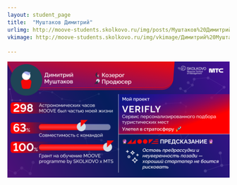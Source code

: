 ```yaml
---
layout: student_page
title:  "Муштаков Димитрий"
urlimg: http://moove-students.skolkovo.ru/img/posts/Муштаков%20Димитрийь.png
vkimage: http://moove-students.skolkovo.ru/img/vkimage/Димитрий%20Муштаков%20для%20Вк.png

---
```

<img class="img-fluid" src="/img/posts/Муштаков Димитрий.png" alt="moove-1">

